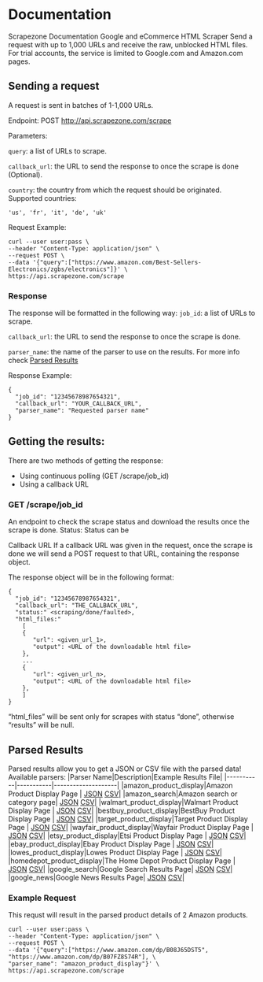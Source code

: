 # Documentation
Scrapezone Documentation
Google and eCommerce HTML Scraper
Send a request with up to 1,000 URLs and receive the raw, unblocked HTML files.
For trial accounts, the service is limited to Google.com and Amazon.com pages.

## Sending a request
A request is sent in batches of 1-1,000 URLs.

Endpoint: POST http://api.scrapezone.com/scrape

Parameters:

`query`: a list of URLs to scrape.

`callback_url`: the URL to send the response to once the scrape is done (Optional).

`country`: the country from which the request should be originated. Supported countries:

`'us', 'fr', 'it', 'de', 'uk'`

Request Example:

```
curl --user user:pass \
--header "Content-Type: application/json" \
--request POST \
--data '{"query":["https://www.amazon.com/Best-Sellers-Electronics/zgbs/electronics"]}' \
https://api.scrapezone.com/scrape
```

### Response
The response will be formatted in the following way:
`job_id`:  a list of URLs to scrape.

`callback_url`: the URL to send the response to once the scrape is done.

`parser_name`: the name of the parser to use on the results. For more info check [Parsed Results](https://github.com/Scrapezone/examples/blob/master/README.md#parsed-results)

Response Example:

```
{
  "job_id": "12345678987654321",
  "callback_url": "YOUR_CALLBACK_URL",
  "parser_name": "Requested parser name"
}
```
## Getting the results:
There are two methods of getting the response:
* Using continuous polling (GET /scrape/job_id)
* Using a callback URL

### GET /scrape/job_id
An endpoint to check the scrape status and download the results once the scrape is done.
Status:
Status can be 

Callback URL 
If a callback URL was given in the request, once the scrape is done we will send a POST request to that URL, containing the response object. 

The response object will be in the following format:

```
{
  "job_id": "12345678987654321",
  "callback_url": "THE_CALLBACK_URL",
  "status:" <scraping/done/faulted>,
  "html_files:"
    [
    {
       "url": <given_url_1>,
       "output": <URL of the downloadable html file>
    },
    ...
    {
       "url": <given_url_n>,
       "output": <URL of the downloadable html file>
    },
    ]
}
```

“html_files” will be sent only for scrapes with status “done”, otherwise “results” will be null.

## Parsed Results
Parsed results allow you to get a JSON or CSV file with the parsed data!
Available parsers:
|Parser Name|Description|Example Results File|
|-----------|-----------|--------------------|
|amazon_product_display|Amazon Product Display Page  | [JSON](https://file)    [CSV](https://test)|
|amazon_search|Amazon search or category page| [JSON](https://file)    [CSV](https://test)|
|walmart_product_display|Walmart Product Display Page | [JSON](https://file)    [CSV](https://test)|
|bestbuy_product_display|BestBuy Product Display Page | [JSON](https://file)    [CSV](https://test)|
|target_product_display|Target Product Display Page  | [JSON](https://file)    [CSV](https://test)|
|wayfair_product_display|Wayfair Product Display Page  | [JSON](https://file)    [CSV](https://test)|
|etsy_product_display|Etsi Product Display Page  | [JSON](https://file)    [CSV](https://test)|
|ebay_product_display|Ebay Product Display Page  | [JSON](https://file)    [CSV](https://test)|
|lowes_product_display|Lowes Product Display Page | [JSON](https://file)    [CSV](https://test)|
|homedepot_product_display|The Home Depot Product Display Page  | [JSON](https://file)    [CSV](https://test)|
|google_search|Google Search Results Page| [JSON](https://file)    [CSV](https://test)|
|google_news|Google News Results Page| [JSON](https://file)    [CSV](https://test)|

### Example Request
This requst will result in the parsed product details of 2 Amazon products.
```
curl --user user:pass \
--header "Content-Type: application/json" \
--request POST \
--data '{"query":["https://www.amazon.com/dp/B08J65DST5", "https://www.amazon.com/dp/B07FZ8S74R"], \
"parser_name": "amazon_product_display"}' \
https://api.scrapezone.com/scrape
```
